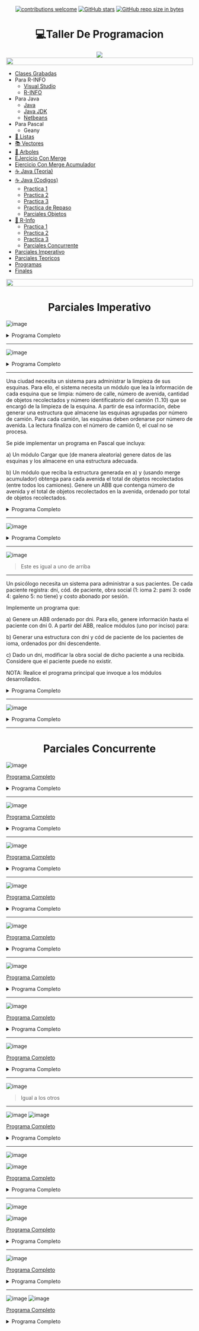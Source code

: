 <div align="center">

[![contributions welcome](https://img.shields.io/badge/contributions-welcome-brightgreen.svg?style=flat)](https://github.com/Nomadiix/Taller-de-Programacion)
[![GitHub stars](https://img.shields.io/github/stars/Nomadiix/Taller-de-Programacion)](https://github.com/FabianMartinez1234567/Taller-de-Programacion/stargazers/)
[![GitHub repo size in bytes](https://img.shields.io/github/repo-size/Nomadiix/Taller-de-Programacion)](https://github.com/Nomadiix/Taller-de-Programacion)
 </div>

<h1 align="center"> 💻Taller De Programacion  </h1>
<div align="center">
  <img src="https://media.giphy.com/media/pVGsAWjzvXcZW4ZBTE/giphy.gif"/>
 </div>




<img src= 'https://i.gifer.com/origin/8c/8cd3f1898255c045143e1da97fbabf10_w200.gif' height="20" width="100%"> 

- [Clases Grabadas](https://drive.google.com/drive/folders/1FPR0cU_LpLG3NTRA6Q9EmkIbzBSK64Ao)
- Para R-INFO
  - [Visual Studio](https://code.visualstudio.com/download)
  - [R-INFO](/r-Info-2.9.jar)
- Para Java
  - [Java](https://www.java.com/es/)
  - [Java JDK](https://www.oracle.com/java/technologies/downloads/#jdk17-windows)
  - [Netbeans](https://netbeans.apache.org/)
- Para Pascal
  - Geany
- [🧾 Listas ](/Documentos/Listas.md)
- [📚 Vectores ](/Documentos/Vectores.md)
- [🌳 Arboles ](/Documentos/Arboles.md)
- [EJercicio Con Merge](/Pascal/Practica/Semana_3/11.pas)
- [Ejercicio Con Merge Acumulador](/Pascal/Practica/Semana_3/12.pas)
- [☕ Java (Teoria) ](/Documentos/Java.md)
- [☕ Java (Codigos)](/Documentos/Java2.md)
  - [Practica 1 ](/Documentos/Java_Practica1.md)
  - [Practica 2 ](/Documentos/Java_Practica2.md)
  - [Practica 3 ](/Documentos/Java_Practica3.md)
  - [Practica de Repaso ](/Documentos/Java_Practica4.md)
  - [Parciales Objetos](/Documentos/ParcialesObjetos.md)
- [🤖 R-Info ](/Documentos/RInfo.md)
  - [Practica 1 ](/Documentos/Rinfo_Practica1.md)
  - [Practica 2 ](/Documentos/Rinfo_Practica2.md)
  - [Practica 3 ](/Documentos/Rinfo_Practica3.md)
  - [Parciales Concurrente](/Documentos/ParcialesConcurrente.md)
- [Parciales Imperativo](/Documentos/ParcialesImperativo.md)
- [Parciales Teoricos](/Documentos/Teoria.md)
- [Programas](/Documentos/programas.md)
- [Finales](/Documentos/Finales.md)

<img src= 'https://i.gifer.com/origin/8c/8cd3f1898255c045143e1da97fbabf10_w200.gif' height="20" width="100%">


<h1 align="center"> Parciales Imperativo</h1>

![image](https://user-images.githubusercontent.com/55964635/140173507-610b7249-85fb-475e-afdf-f372ca615bd2.png)

<details><summary>Programa Completo</summary>

```pascal
program Fabian_Uno;
const
    cant = 20;
    dimF = 250;
type
    cat = 1..cant;
    Empleado = record
        legajo:integer;
        dni:integer;
        categoria:cat;
        ingreso:integer;
    end;
    Type
    arbol = ^nodo;
    nodo = record
        dato: Empleado;
        HI: arbol;
        HD: arbol;
    end;
    PuntoA = record
        Legajo_A:integer;
        Legajo_B:integer;
        categoria:cat;
    end;
    vector = array [1..dimF] of Empleado;
//_____________________________________________________
procedure Leer_Empleado(var e:Empleado);
begin
    ReadLn(e.legajo);
    WriteLn('Legajo: ',e.legajo);

    e.dni:=random(10);
    WriteLn('Dni: ',e.dni);

    e.categoria:=3; {para chequear}
    WriteLn('Categoria: ',e.categoria);
    
    e.ingreso:=2000+random(30);
    WriteLn('Ingreso: ',e.ingreso);
    WriteLn('______________________________');
end;
//_____________________________________________________
Procedure crear (var A:arbol; e:Empleado);
Begin
    if (A = nil) then
    begin
        new(A);
        A^.dato:= e; 
        A^.HI:= nil; 
        A^.HD:= nil;
    end
    else
        if (e.legajo < A^.dato.legajo) then 
            crear(A^.HI,e)
        else 
            crear(A^.HD,e)   
End;

//_____________________________________________________
procedure CargarArbol(var abb:arbol);
var
    e:Empleado;
begin
    WriteLn('______________________________');
    Leer_Empleado(e);
    while (e.legajo<>0)do
    begin
        crear(abb,e);
        Leer_Empleado(e);
    end;
end;

//_____________________________________________________
Procedure enOrden ( a : arbol );
begin 
    if ( a<> nil ) then begin
        enOrden (a^.HI);
        write (a^.dato.legajo,'|');
        enOrden (a^.HD);
    end;
end;

//_____________________________________________________
procedure Leer_Nuevo(var Datos:PuntoA);
begin
    Datos.Legajo_A:=1;
    WriteLn('Legajo A: ',Datos.Legajo_A);
    Datos.Legajo_B:=9;
    WriteLn('Legajo B: ',Datos.Legajo_B);
    Datos.categoria:=3;
    WriteLn('Categoria: ',Datos.categoria);
end;
//_____________________________________________________
Procedure CargarVector ( var v:vector;var dimL:integer;a:arbol;Datos:PuntoA );
begin 
    if ( a<> nil )  then begin
        if (a^.dato.legajo <= Datos.Legajo_A) then
            CargarVector (v,dimL,a^.HD,Datos)
        else
            if(a^.dato.legajo >= Datos.Legajo_B)then
                CargarVector (v,dimL,a^.HI,Datos)
            else begin
                    CargarVector (v,dimL,a^.HI,Datos);
                    if (a^.dato.legajo>datos.Legajo_A) and (a^.dato.legajo<Datos.Legajo_B) and (a^.dato.categoria = Datos.categoria) then
                    begin
                        dimL:=dimL+1;
                        v[dimL]:=a^.dato;
                    end;
                    CargarVector (v,dimL,a^.HD,Datos);
                end;
    end;
end;
//_____________________________________________________
procedure ImprimirVector(v:vector;dimL:Integer);
var
    i:integer;
begin
    for i:=1 to dimL do
    begin
        WriteLn('Legajo: ',v[i].legajo);
        WriteLn('Dni: ',v[i].dni);
        WriteLn('Categoria: ',v[i].categoria);
        WriteLn('Ingreso: ',v[i].ingreso);
        WriteLn('______________________________');
    end;
end;
//_____________________________________________________
procedure Calcular_Promedio(var total,cantidad:Integer; v:vector;dimL:integer);
begin
    if (dimL <> 0) then
    begin
        total:=total+v[dimL].dni;
        cantidad:=cantidad+1;
        Calcular_Promedio(total,cantidad,v,dimL-1);
    end;  
end;
//_____________________________________________________
procedure Calcular_DNI_Promedio(var dni_promedio:integer;v:vector;dimL:integer);
var
    total:integer;
    cantidad:integer;
begin
    total:=0;
    cantidad:=0;
    Calcular_Promedio(total,cantidad,v,dimL);
    if cantidad > 0 then
        dni_promedio:=total div cantidad
    else
        dni_promedio:=0;
end;
//_____________________________________________________
var
    abb:arbol;
    Datos:PuntoA;
    v:vector;
    dimL:integer;
    dni_promedio:integer;
begin
    abb:=nil;
    randomize;
    CargarArbol(abb);//Se dispone
    enOrden(abb); //Para Probar
 
    Leer_Nuevo(Datos);

    dimL:=0;
    CargarVector(v,dimL,abb,Datos); //A (Todo lo otro es relleno)

    WriteLn('DimL: ',dimL);
    WriteLn('______________________________');
    ImprimirVector(v,dimL); //Solo para verificar
    
    writeln();
    writeln('B): '); 
    dni_promedio:=0;
    Calcular_DNI_Promedio(dni_promedio,v,dimL); //B
    WriteLn('El dni promedio es: ',dni_promedio);
end.
```
</details>

---

![image](https://user-images.githubusercontent.com/55964635/139688955-b400c87a-b776-4224-b004-25e4c81d3044.png)

<details><summary>Programa Completo</summary>

```pascal
program Parcial;
const
    P = 5;
    dimF = 500;
type
    rango = 1..5;
    afilado = record     
        nro:integer;
        dni:Integer;
        plan:rango;
        anio:2000..2030;
    end;
    Type
    arbol = ^nodo;
    nodo = record
        dato: afilado;
        HI: arbol;
        HD: arbol;
    end;
    afi = record
        dni_1:integer;
        dni_2:integer;
        plan:rango;
    end;
    afiliado2 = record
        nroAfi:integer;
        dni:integer;        
    end;
    vector = array [1..dimF] of afiliado2;

//________________________________________________________________________________
procedure Leer_Empleado(var af:afilado);
begin
    af.nro:=random(10);
    WriteLn('nro: ',af.nro);
    af.dni:=random(10);
    WriteLn('Dni: ',af.dni);
    af.plan:=1+random(5);
    WriteLn('plan: ',af.plan);
    af.anio:=2000+random(30);
    WriteLn('Ingreso: ',af.anio);
    WriteLn('______________________________');
end;
//________________________________________________________________________________
Procedure crear (var A:arbol; af:afilado);
Begin
    if (A = nil) then
    begin
        new(A);
        A^.dato:= af; 
        A^.HI:= nil; 
        A^.HD:= nil;
    end
    else
        if (af.nro < A^.dato.nro) then 
            crear(A^.HI,af)
        else 
            crear(A^.HD,af)   
End;

//________________________________________________________________________________
procedure CargarArbol(var abb:arbol);
var
    af:afilado;
begin
    WriteLn('______________________________');
    Leer_Empleado(af);
    while (af.nro<>0)do
    begin
        crear(abb,af);
        Leer_Empleado(af);
    end;
end;

//________________________________________________________________________________
Procedure enOrden ( af : arbol );
begin 
    if ( af<> nil ) then begin
        enOrden (af^.HI);
        write (af^.dato.nro,'|');
        enOrden (af^.HD);
    end;
end;
//________________________________________________________________________________
procedure Leer_Nuevo(var Datos:afi);
begin
    Datos.dni_1:=random(3);
    WriteLn('nro A: ',Datos.dni_1);
    Datos.dni_2:=Datos.dni_1+random(10);
    WriteLn('nro B: ',Datos.dni_2);
    Datos.plan:=1+random(5);
    WriteLn('plan: ',Datos.plan);
end;
//________________________________________________________________________________
Procedure Seleccion ( var v: vector; dimL: Integer );
var 
    i, j, p: Integer;
    item:afiliado2;
begin
    for i:=1 to dimL-1 do 
    begin 
        p := i;
        for j := i+1 to dimL do
            if v[ j ].dni < v[ p ].dni then p:=j;

        item := v[ p ];   
        v[ p ] := v[ i ];   
        v[ i ] := item;
    end;
end;

//________________________________________________________________________________
Procedure CargarVector ( var v:vector;var dimL:integer;af:arbol;Datos:afi ;afi2:afiliado2);
begin 
    if ( af<> nil ) and (dimL < dimF) then begin
        CargarVector (v,dimL,af^.HI,Datos,afi2);
        if (af^.dato.nro>=datos.dni_1) and (af^.dato.nro<=Datos.dni_2) then
        begin
            dimL:=dimL+1;
            afi2.nroAfi:=af^.dato.nro;
            afi2.dni:=af^.dato.dni;
            v[dimL]:=afi2;
        end;
        CargarVector (v,dimL,af^.HD,Datos,afi2);
    end
        else 
            Seleccion(v,dimL);
end;

//________________________________________________________________________________
procedure ImprimirVector(v:vector;dimL:Integer);
var
    i:integer;
begin
    for i:=1 to dimL do
    begin
        WriteLn('nro: ',v[i].nroAfi);
        WriteLn('Dni: ',v[i].dni);
        WriteLn('______________________________');
    end;
end;
//________________________________________________________________________________
var
    abb:arbol;
    Datos:afi;
    v:vector;
    dimL:integer;
    dni_promedio:integer;
    afi2:afiliado2;
begin
    randomize;
    abb :=nil;
    CargarArbol(abb);//Se dispone
    enOrden(abb); //Para Probar
    WriteLn();
    Leer_Nuevo(Datos);
    WriteLn();
    dimL:=0;
    afi2.nroAfi:=0;
    afi2.dni:=0;
    CargarVector(v,dimL,abb,Datos,afi2); //A (Todo lo otro es relleno)
    WriteLn('DimL: ',dimL);
    WriteLn('______________________________');
    ImprimirVector(v,dimL); //Solo para verificar
end.
```

</details>

---

Una ciudad necesita un sistema para administrar la limpieza de sus esquinas. Para ello, el sistema necesita un módulo que lea la información de cada esquina que se limpia: número de calle, número de avenida, cantidad de objetos recolectados y número identificatorio del camión (1..10) que se encargó de la limpieza de la esquina. A partir de esa información, debe generar una estructura que almacene las esquinas agrupadas por número de camión. Para cada camión, las esquinas deben ordenarse por número de avenida. La lectura finaliza con el número de camión 0, el cual no se procesa.

Se pide implementar un programa en Pascal que incluya:


a) Un módulo Cargar que (de manera aleatoria) genere datos de las esquinas y los almacene en una estructura adecuada.

b) Un módulo que reciba la estructura generada en a) y (usando merge acumulador) obtenga para cada avenida el total de objetos recolectados (entre todos los
camiones). Genere un ABB que contenga número de avenida y el total de objetos recolectados en la avenida, ordenado por total de objetos recolectados.

<details><summary>Programa Completo</summary>


```pascal
program limpieza;
Uses crt;
const
  dimF = 10;
 type
   rango = 0..dimF;

   esquina = record
     calle : integer;
     avenida : integer;
     objetos : integer;
     camion : rango;
   end;

     lista = ^nodo;
      nodo = record
        dato : esquina;
        sig : lista;
      end;

      vector = array[rango] of lista;

      esquinaTotal = record
        avenida : integer;
        total : integer;
      end;

      arbol = ^nodoA;

      nodoA = record
        dato : esquinaTotal;
        hi : arbol;
        hd : arbol;
      end;
//__________________________________________________
procedure iniciarVector(var v : vector);
var
  i : rango;
begin
  for i := 1 to dimF do
    v[i] := nil;
end;
//__________________________________________________
procedure leer(var e : esquina);
begin
  e.camion := Random(10);
  if(e.camion <> 0) then begin
    e.calle := Random(50);
    e.avenida := Random(50);
    e.objetos := Random(30);
  end;
end;
//__________________________________________________
procedure agregarOrdenado(var l : lista; e : esquina);
var
  aux, ant, act : lista;
begin
  new(aux);
  aux^.dato := e;
  act := l;
  ant:= l;
  while(act <> nil) and (e.avenida > act^.dato.avenida) do begin
    ant := act;
    act := act^.sig;
  end;
  if(act = ant)  then
    l := aux
  else
    ant^.sig := aux;
  aux^.sig := act;
end;
//__________________________________________________
procedure cargarVector(var v : vector);
var
  e : esquina;
begin
   leer(e);
   while(e.avenida <> 0) do begin
     agregarOrdenado(v[e.camion],e);
     leer(e);
   end;
end;
//__________________________________________________
procedure determinarMinimo(var min : esquina; var pos : rango; var v : vector);
var
  i : rango;
begin
  min.avenida := 9999;

  for i := 1 to dimF do begin
    if(v[i] <> nil) then
      if(v[i]^.dato.avenida < min.avenida) then begin
        min := v[i]^.dato;
        pos := i;
      end;
  end;
  if(min.avenida <> 9999) then
  v[pos] := v[pos]^.sig;

end;
//__________________________________________________
procedure crearArbol(var a : arbol; act : esquinaTotal);
begin

  if(a = nil) then begin
    new(a);
    a^.dato := act;
    a^.hi := nil;
    a^.hd := nil;
  end
  else
    if(act.total < a^.dato.total) then
      crearArbol(a^.hi,act)
    else
      if(act.total > a^.dato.total) then
        crearArbol(a^.hd,act);

end;
//__________________________________________________
procedure mergeAcumulador(var a : arbol;  v : vector);
var
  minimo : esquina;
  pos : rango;
  act : esquinaTotal;
begin

  determinarMinimo(minimo,pos,v);
  while(minimo.avenida <> 9999) do begin
    act.avenida := minimo.avenida;
    act.total := 0;

    while(minimo.avenida = act.avenida) do begin
      act.total := act.total  + minimo.objetos ;
      determinarMinimo(minimo,pos,v);
    end;

    crearArbol(a,act);
  end;

end;
//__________________________________________________
procedure inOrden(a : arbol);
begin
  if(a <> nil) then begin
    inOrden(a^.hi);
    writeln('Avenida: ', a^.dato.avenida,' total ',a^.dato.total);
    inOrden(a^.hd);
  end;
end;
//__________________________________________________
var
  v : vector;
  a : arbol;
begin
  clrscr;
  iniciarVector(v);
  a := nil;
  Randomize;

  cargarVector(v);

  mergeAcumulador(a,v);

  inOrden(a);

  readln;
end.
```

</details>

---

![image](https://user-images.githubusercontent.com/55964635/139703862-88f0d90c-7dfe-4b8d-a62e-da9307aeb9e7.png)

<details><summary>Programa Completo</summary>

```pascal
program Parcial;

type
    rangoObra = 1..5;
    paciente = record
        dni:integer;
        cod:integer;
        obra:rangoObra;
        costo:real;
    end;
    Type
    arbol = ^nodo;
    nodo = record
        dato: paciente;
        HI: arbol;
        HD: arbol;
    end;
    paciente2 = record
        dni:integer;
        cod:Integer;
    end;
    lista = ^nodo2;

    nodo2 = record
        dato:paciente2;
        sig:lista;
    end;
//____________________________________________
procedure LeerPaciente(var p:paciente);
begin
    p.dni:=random(5);
    if p.dni <> 0 then
    begin
        p.cod:=random(10);
        p.obra:=1+random(5);
        p.costo:=random(10);
    end;
end;
//____________________________________________
Procedure crear (var A:arbol; p:paciente);
Begin
    if (A = nil) then
    begin
        new(A);
        A^.dato:= p; 
        A^.HI:= nil; 
        A^.HD:= nil;
    end
    else
        if (p.dni < A^.dato.dni) then 
            crear(A^.HI,p)
        else 
            crear(A^.HD,p)   
End;
//____________________________________________
procedure CargarArbol(var abb:arbol);
var
    p:paciente;
begin
    LeerPaciente(p);
    while (p.dni<>0)do
    begin
        crear(abb,p);
        LeerPaciente(p);
    end;
end;
//____________________________________________
Procedure AgregarAdelante (var L:lista; x:integer;y:integer);
Var 
    nue:lista;
Begin  
    New(nue);  
    nue^.dato.dni:=x;
    nue^.dato.cod:=y;  
    nue^.sig:=L;  
    L:=nue;
End;
//____________________________________________
Procedure CargarLista ( a : arbol ; var l:lista);
begin 
    if ( a<> nil ) then begin
        CargarLista (a^.HD,l);
        if (a^.dato.obra = 5) then
        begin
            AgregarAdelante(l,a^.dato.dni,a^.dato.cod);
        end;
        CargarLista (a^.HI,l);
    end;
end;
//____________________________________________  
procedure ImprimirLista(l:lista);
begin
    while (l <> nil) do
    begin
        WriteLn('DNI: ',l^.dato.dni);
        {WriteLn('COD: ',l^.dato.cod);}
        l:=l^.sig;
    end;
end;
//____________________________________________
Procedure Modificar_Obra ( var a : arbol ; dni:integer;obra:integer;var existe:Boolean);
begin 
    if ( a<> nil ) and (not existe) and (dni<=a^.dato.dni) then begin
        Modificar_Obra (a^.HD,dni,obra,existe);
        if (a^.dato.dni = dni) then
        begin
            a^.dato.obra:=obra;
            existe:=True;
        end;
        Modificar_Obra (a^.HI,dni,obra,existe);
    end;
end;
//____________________________________________
Procedure enOrden ( a : arbol );
begin 
    if ( a<> nil ) then begin
        enOrden (a^.HI);
        writeln ('dni: ',a^.dato.dni);
        writeln ('cod: ',a^.dato.cod);
        writeln ('obra: ',a^.dato.obra);
        writeln ('costo: ',a^.dato.costo);
        enOrden (a^.HD);
    end;
end;
//____________________________________________
var
  abb:arbol;
  l:lista;
  dniNuevo:integer;
  existe:boolean;
begin
    randomize;
    existe:=False;
    l:=nil;
    dniNuevo:=4;
    CargarArbol(abb);
    CargarLista(abb,l);
    {ImprimirLista(l);}
    enOrden(abb);
    Modificar_Obra(abb,dniNuevo,4,existe);
    WriteLn('_________________');
    if existe then
        enOrden(abb);
end.
```
</details>

---

![image](https://user-images.githubusercontent.com/55964635/139769845-faf1eaf3-a1bf-46a3-a49b-9dcc73221c87.png)

> Este es igual a uno de arriba

---

Un psicólogo necesita un sistema para administrar a sus pacientes. De cada paciente registra: dni, cód. de paciente, obra social (1: ioma 2: pami 3: osde 4: galeno 5: no tiene) y costo abonado por sesión. 

Implemente un programa que: 

a) Genere un ABB ordenado por dni. Para ello, genere información hasta el paciente con dni 0. A partir del ABB, realice módulos (uno por inciso) para:

b) Generar una estructura con dni y cód de paciente de los pacientes de ioma, ordenados por dni descendente.

c) Dado un dni, modificar la obra social de dicho paciente a una recibida. Considere que el paciente puede no existir. 

NOTA: Realice el programa principal que invoque a los módulos desarrollados.



<details><summary>Programa Completo</summary>

```pascal
program Pacientes;
Uses crt;
const
  df = 5;

type

  rango = 1..df;

  paciente = record
    dni : integer;
    codPaciente : integer;
    codObraSoc : rango;
    costoSesion : real;
  end;

  arbol = ^nodo;

  nodo = record
    dato : paciente;
    hi : arbol;
    hd : arbol;
  end;

  pacientelista = record
    dni : integer;
    codigo : integer;
  end;

  lista = ^nodolista;

  nodolista = record
    dato : pacientelista;
    sig : lista
  end;

procedure leer(var p : paciente);
begin
  write('Ingresa dni ');
  readln(p.dni);
  if(p.dni <> 0) then begin
    write('Ingresar codigo de paciente ');
    readln(p.codPaciente);
    write('Ingresar obra social ');
    readln(p.codObraSoc);
    write('Ingrese costo de sesion ');
    readln(p.costoSesion);
  end;
end;

procedure crearArbol(var a : arbol; p  : paciente);
begin
  if(a = nil) then begin
    new(a);
    a^.dato := p;
    a^.hi := nil;
    a^.hd := nil;
  end
  else
    if(p.dni < a^.dato.dni) then
      crearArbol(a^.hi,p)
    else
      crearArbol(a^.hd,p);
end;

procedure cargarArbol(var a : arbol);
var
  p : paciente;
begin
  leer(p);
  while(p.dni <> 0) do begin
    crearArbol(a,p);
    leer(p);
  end;
end;

procedure agregarAdelante(var l : lista; p: paciente);
var
  aux : lista;
begin
  new(aux);
  aux^.dato.dni := p.dni;
  aux^.dato.codigo := p.codPaciente;
  aux^.sig := l;
  l := aux;
end;

procedure cargarlista(var l : lista; a : arbol);
begin
  if( a <> nil) then begin
    cargarlista(l,a^.hi);
    if(a^.dato.codObraSoc = 1) then
      agregarAdelante(l,a^.dato);
    cargarlista(l,a^.hd);
  end;
end;

procedure modificarObra(var a : arbol; d : integer; obraIng : integer) ;
begin

   if(a <> nil) then begin
     if(d = a^.dato.dni) then begin
       a^.dato.codObraSoc := obraIng;
     end
     else
      if(d < a^.dato.dni) then
        modificarObra(a^.hi,d,obraIng)
      else
        modificarObra(a^.hd,d,obraIng);
  end;
  
end;

var
  a : arbol;
  l : lista;
  dni, obra : integer;
begin
  clrscr;
  a := nil;
  l := nil;

  cargarArbol(a);

  cargarlista(l,a);

  writeln;
  write('Ingresar dni para cambiar la obra social ');
  readln(dni);
  write('Ingresar codigo de la obra nueva ');
  readln(obra);
  modificarObra(a,dni,obra);
  readln;
end.
```
</details>

---

![image](https://user-images.githubusercontent.com/55964635/139978268-16c92186-e810-489b-8ed4-536bc80c047f.png)

<details><summary>Programa Completo</summary>

```pascal
program Parcial21;
const
    dimF = 200;
    cant = 5;
    unidades = 500; //Para el punto B
type
    venta = record
        codigo:integer;
        cantidad:integer;
        monto:real;
    end;
    vector = array [1..dimF] of venta;
    
    regisVector = record
        v:vector;
        dimL:integer;
    end;
    vectorSucursal = array [1..cant] of regisVector;

    {A}
    nuevaVenta = record
        cantidadTotal:Real;
        codigo:integer;
    end;
    lista = ^nodo;
    nodo = record
        dato:nuevaVenta;
        sig:lista;
    end;

//___________________________________________________
procedure LeerVenta(var vent:venta);
begin
    writeln('Codigo: ');
    ReadLn(vent.codigo);
    if vent.codigo <> -1 then
    begin
        writeln('Cantidad: ');
        ReadLn(vent.cantidad);
        
        writeln('Monto: ');
        ReadLn(vent.monto);
    end;
end;
//___________________________________________________
procedure CargarVector(var rv:regisVector);
var
    vent:venta;
begin
    LeerVenta(vent);
    while (rv.dimL < dimF) and  (vent.codigo <> -1) do
    begin
        rv.dimL:=rv.dimL+1;
        rv.v[rv.dimL]:=vent;
        LeerVenta(vent);
    end;
    WriteLn('DimL: ',rv.dimL);
end;
//___________________________________________________
procedure Cargar_Vector_Sucursal(var vs:vectorSucursal);
var
    i:Integer;
begin
    for i:=1 to cant do
    begin
        vs[i].dimL:=0;
        CargarVector(vs[i]);
        WriteLn('_____________');
    end;
end;    
//___________________________________________________
Procedure BorrarPos (var rv: regisVector);
var 
    i: integer; 
Begin
    if (1 <= rv.dimL) then 
    begin
        for i:= 2 to rv.dimL  do
            rv.v [ i - 1 ]  :=  rv.v [ i ] ;
        rv.dimL := rv.dimL - 1 ;         
   end;
End;
//___________________________________________________
procedure minimo(var vs:vectorSucursal; var vent:nuevaVenta);
var 
  i, pos : integer;
begin
	vent.codigo := 9999;
	pos := -1;
	for i := 1 to cant do 
		if (vs[i].v[1].codigo <= vent.codigo ) and (vs[i].dimL>=1) then 
		begin
			pos := i;	
			vent.codigo := vs[i].v[1].codigo;	
		end;
        
	if (pos <> -1) then
	begin
        vent.cantidadTotal:=vs[pos].v[1].cantidad * vs[pos].v[1].monto;
		BorrarPos(vs[pos]);
	end;
end;
//___________________________________________________
procedure AgregarAlFinal2(var pri,ult:lista;x:nuevaVenta); 
var  
    nue : lista;
begin 
    new (nue);
    nue^.dato:= x;
    nue^.sig := NIL;
    if pri <> Nil then 
        ult^.sig := nue
    else 
        pri := nue;
    ult := nue;
end;
//___________________________________________________
procedure mergeAcumulador(var l :lista;vs:vectorSucursal) ;
var
	ult : lista;
	min, actual : nuevaVenta;
begin
    
	minimo(vs,min);	
	while (min.codigo <> 9999) do	
	begin
		actual.cantidadTotal := 0;	
		actual.codigo := min.codigo;	
		while (min.codigo <> 9999) and (min.codigo = actual.codigo) do begin
			actual.cantidadTotal:= actual.cantidadTotal + min.cantidadTotal;	
			minimo(vs,min);	
		end;
		AgregarAlFinal2(l,ult,actual);	
	end;
end;
//___________________________________________________
procedure ImprimirLista(l:lista);
begin
    while l <> nil do
    begin
        WriteLn('Codigo: ', l^.dato.codigo);
        WriteLn('Total: ', l^.dato.cantidadTotal:2:2);
        l:=l^.sig;    
    end;
end;
//___________________________________________________
procedure Supera500Unidades(L:lista;var superan:integer);
Begin
    if (L <> nil) then
    begin
        if (L^.dato.cantidadTotal > unidades) then
        begin
            superan:=superan+1;
        end;
        L:= L^.sig;
        Supera500Unidades(L,superan);
    end;
End;

//___________________________________________________
var
    vs:vectorSucursal;
    l:lista;
    Superan:integer;
begin
    Superan:=0;
    randomize;
    Cargar_Vector_Sucursal(vs); 
    l:=nil;
    mergeAcumulador(l,vs);
    ImprimirLista(l);
    Supera500Unidades(l,Superan);
end.
```
</details>

---

<h1 align="center">Parciales Concurrente</h1>

![image](https://user-images.githubusercontent.com/55964635/139561964-55572c5d-c0de-4525-958e-bfeb9f2f0a97.png)

[Programa Completo](https://github.com/Fabian-Martinez1/Taller-de-Programacion/blob/main/Parciales%20Concurrente/ParcialA.ri)

<details><summary>Programa Completo</summary>

```js
programa Parcial3fecha
procesos
{________________________________________________}
  proceso JuntarPapel(ES papel : numero)
  comenzar
    mientras (HayPapelEnLaEsquina) & (papel < 10)
      tomarPapel
      papel :=  papel + 1
  fin
{________________________________________________}
areas
  jardin : AreaC(5,5,5,5)
  deposito : AreaC(6,6,6,6)

  area1 : AreaP(1,1,1,1)
  area2 : AreaP(2,2,2,2)
{________________________________________________}
robots 
  robot RECOLECTOR1
  variables
    papel,av,ca : numero
    ok : boolean
  comenzar
    av := PosAv
    ca := PosCa
    ok := V
    mientras (ok)
      papel := 0
      BloquearEsquina(5,5)
      Pos(5,5)
      JuntarPapel(papel)
      si (papel = 0)
        ok := F
        Pos(av,ca)
        LiberarEsquina(5,5)
        EnviarMensaje(F,R2) {TERMINE}
      sino
        si papel < 10
          ok:=F
          EnviarMensaje(F,R2)
        sino
          EnviarMensaje(V,R2)
        BloquearEsquina(6,6)
        Pos(6,6)
        LiberarEsquina(5,5)
        repetir papel
          depositarPapel
        Pos(av,ca)
        LiberarEsquina(6,6)
  fin
{________________________________________________}
  robot RECOLECTOR2
  variables
    papel,av,ca : numero
    ok : boolean
  comenzar
    av := PosAv
    ca := PosCa
    RecibirMensaje(ok,R1)
    mientras (ok)
      papel := 0
      BloquearEsquina(5,5)
      Pos(5,5)
      JuntarPapel(papel)
      si(papel = 0)
        Pos(av,ca)
        LiberarEsquina(5,5)
        ok := F
      sino
        BloquearEsquina(6,6)
        Pos(6,6)
        LiberarEsquina(5,5)
        repetir papel
          depositarPapel
        Pos(av,ca)
        LiberarEsquina(6,6)
        si papel < 10
          ok:=F
  fin
{________________________________________________}     
variables 
  R1 : RECOLECTOR1
  R2 : RECOLECTOR2
comenzar 
  AsignarArea(R1,jardin)
  AsignarArea(R1,deposito)
  AsignarArea(R1,area1)

  AsignarArea(R2,jardin)
  AsignarArea(R2,deposito)
  AsignarArea(R2,area2)

  Iniciar(R1,1,1)
  Iniciar(R2, 2, 2)
fin
```

</details>


---

![image](https://user-images.githubusercontent.com/55964635/139564880-4e5006c8-c7c5-43a8-9a7b-0ff2193f8850.png)

[Programa Completo](https://github.com/Fabian-Martinez1/Taller-de-Programacion/blob/main/Parciales%20Concurrente/OtroParcialFecha2.ri)

<details><summary>Programa Completo</summary></details>

---

![image](https://user-images.githubusercontent.com/55964635/139567244-a2e8c3ef-8604-4861-81a3-3d6503d1c98b.png)

[Programa Completo](https://github.com/Fabian-Martinez1/Taller-de-Programacion/blob/main/Parciales%20Concurrente/Parcial%201.ri)

<details><summary>Programa Completo</summary></details>

---

![image](https://user-images.githubusercontent.com/55964635/139568404-7b27995d-cc88-4fdb-900c-8bc98be9d1bc.png)

[Programa Completo](https://github.com/Fabian-Martinez1/Taller-de-Programacion/blob/main/Parciales%20Concurrente/Parcial%202.ri)

<details><summary>Programa Completo</summary></details>

---

![image](https://user-images.githubusercontent.com/55964635/139593996-6ad1db51-25b4-4dc1-bc6f-7ff228f3bc3a.png)

[Programa Completo](https://github.com/Fabian-Martinez1/Taller-de-Programacion/blob/main/Parciales%20Concurrente/Parcial%203.ri)

<details><summary>Programa Completo</summary></details>

---

![image](https://user-images.githubusercontent.com/55964635/139596505-9e6db15e-b28a-48d9-96f1-05dc5cb12cec.png)

[Programa Completo](https://github.com/Fabian-Martinez1/Taller-de-Programacion/blob/main/Parciales%20Concurrente/Parcial4.ri)

<details><summary>Programa Completo</summary></details>

---

![image](https://user-images.githubusercontent.com/55964635/139596863-a9466a41-4072-4d3e-a512-485da09b3d6b.png)

[Programa Completo](https://github.com/Fabian-Martinez1/Taller-de-Programacion/blob/main/Parciales%20Concurrente/Parcial5.ri)

<details><summary>Programa Completo</summary></details>

---

![image](https://user-images.githubusercontent.com/55964635/139598426-32e90e1c-1609-4ddd-b512-44ab1bf35f88.png)

[Programa Completo](https://github.com/Fabian-Martinez1/Taller-de-Programacion/blob/main/Parciales%20Concurrente/Parcial6.ri)

<details><summary>Programa Completo</summary></details>

---

![image](https://user-images.githubusercontent.com/55964635/139601708-de783c04-5af1-4579-ba03-b88e9163a7ac.png)

> Igual a los otros

---

![image](https://user-images.githubusercontent.com/55964635/139601717-14515c6d-314e-4124-9c41-7c0b45ff26a1.png)
![image](https://user-images.githubusercontent.com/55964635/139605763-35fa58dd-c790-4a58-b874-90f0ba2f6f53.png)

[Programa Completo](https://github.com/Fabian-Martinez1/Taller-de-Programacion/blob/main/Parciales%20Concurrente/Parcial10.ri)

<details><summary>Programa Completo</summary></details>

---

![image](https://user-images.githubusercontent.com/55964635/139607385-f3619fc5-eb58-4c7b-bf5f-d036abbcf4b3.png)

![image](https://user-images.githubusercontent.com/55964635/139607414-bef24d5e-ba83-4cb7-bd19-46797cb49881.png)

[Programa Completo](https://github.com/Fabian-Martinez1/Taller-de-Programacion/blob/main/Parciales%20Concurrente/Parcial16.ri)

<details><summary>Programa Completo</summary></details>

---

![image](https://user-images.githubusercontent.com/55964635/139614826-3c64674d-36ea-4372-ac2f-1db6327e3ec4.png)

![image](https://user-images.githubusercontent.com/55964635/139614850-9c5c4c2d-0496-4cbe-a653-54a85c0b2361.png)

[Programa Completo](https://github.com/Fabian-Martinez1/Taller-de-Programacion/blob/main/Parciales%20Concurrente/Parcial21.ri)

<details><summary>Programa Completo</summary></details>

---

![image](https://user-images.githubusercontent.com/55964635/139620754-bdd45a61-cf68-432c-852d-eff3a64958a0.png)

[Programa Completo](https://github.com/Fabian-Martinez1/Taller-de-Programacion/blob/main/Parciales%20Concurrente/Parcial27.ri)

<details><summary>Programa Completo</summary></details>

---

![image](https://user-images.githubusercontent.com/55964635/140441420-71a48cd4-1412-4234-a022-5627ac7781ac.png)
![image](https://user-images.githubusercontent.com/55964635/140441455-ef971576-0b7f-4cb3-93b6-eb0b0b9097fb.png)

[Programa Completo](https://github.com/Fabian-Martinez1/Taller-de-Programacion/blob/main/Parciales%20Concurrente/Parcial7.ri)

<details><summary>Programa Completo</summary></details>